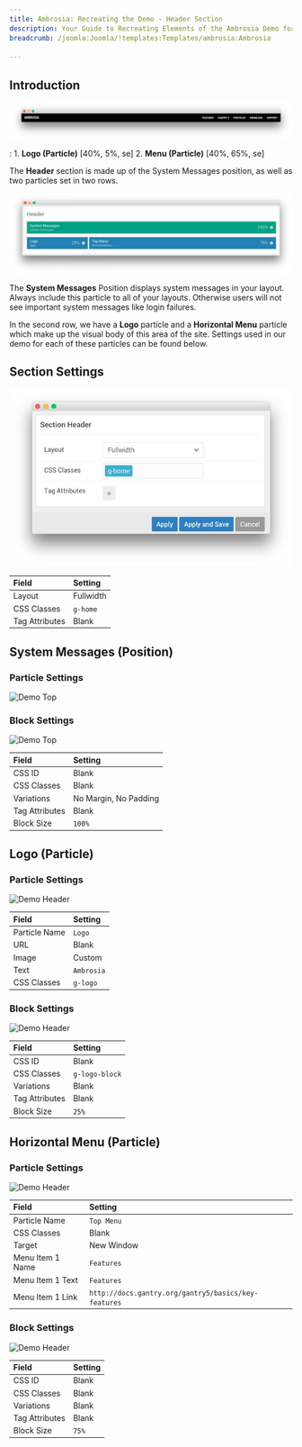 ```yaml
---
title: Ambrosia: Recreating the Demo - Header Section
description: Your Guide to Recreating Elements of the Ambrosia Demo for Joomla
breadcrumb: /joomla:Joomla/!templates:Templates/ambrosia:Ambrosia

---
```


## Introduction

![](assets/demo_header.jpeg)

:   1. **Logo (Particle)** [40%, 5%, se]
    2. **Menu (Particle)** [40%, 65%, se]

The **Header** section is made up of the System Messages position, as well as two particles set in two rows.

![](assets/home_header.jpeg)

The **System Messages** Position displays system messages in your layout. Always include this particle to all of your layouts. Otherwise users will not see important system messages like login failures.

In the second row, we have a **Logo** particle and a **Horizontal Menu** particle which make up the visual body of this area of the site. Settings used in our demo for each of these particles can be found below.

## Section Settings

![](assets/demo_header_settings.jpeg)

| Field          | Setting   |
| :-----         | :-----    |
| Layout         | Fullwidth |
| CSS Classes    | `g-home`  |
| Tag Attributes | Blank     |

## System Messages (Position)

### Particle Settings

![Demo Top](demo_header_5.jpeg)

### Block Settings

![Demo Top](demo_header_6.jpeg)

| Field          | Setting               |
| :-----         | :-----                |
| CSS ID         | Blank                 |
| CSS Classes    | Blank                 |
| Variations     | No Margin, No Padding |
| Tag Attributes | Blank                 |
| Block Size     | `100%`                |

## Logo (Particle)

### Particle Settings

![Demo Header](demo_header_1.jpeg)

| Field         | Setting    |
| :-----        | :-----     |
| Particle Name | `Logo`     |
| URL           | Blank      |
| Image         | Custom     |
| Text          | `Ambrosia` |
| CSS Classes   | `g-logo`   |

### Block Settings

![Demo Header](demo_header_2.png)

| Field          | Setting        |
| :-----         | :-----         |
| CSS ID         | Blank          |
| CSS Classes    | `g-logo-block` |
| Variations     | Blank          |
| Tag Attributes | Blank          |
| Block Size     | `25%`          |

## Horizontal Menu (Particle)

### Particle Settings

![Demo Header](demo_header_3.jpeg)

| Field            | Setting                                              |
| :-----           | :-----                                               |
| Particle Name    | `Top Menu`                                           |
| CSS Classes      | Blank                                                |
| Target           | New Window                                           |
| Menu Item 1 Name | `Features`                                           |
| Menu Item 1 Text | `Features`                                           |
| Menu Item 1 Link | `http://docs.gantry.org/gantry5/basics/key-features` |

### Block Settings

![Demo Header](demo_header_4.jpeg)

| Field          | Setting |
| :-----         | :-----  |
| CSS ID         | Blank   |
| CSS Classes    | Blank   |
| Variations     | Blank   |
| Tag Attributes | Blank   |
| Block Size     | `75%`   |
